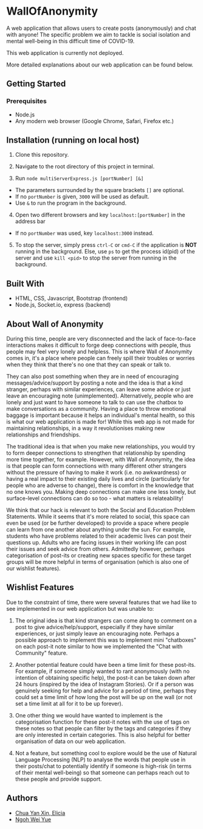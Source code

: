 # WallOfAnonymity

A web application that allows users to create posts (anonymously) and chat with anyone! The specific problem we aim to tackle is social isolation and mental well-being in this difficult time of COVID-19. 

This web application is currently not deployed.

More detailed explanations about our web application can be found below.

## Getting Started

### Prerequisites

- Node.js
- Any modern web browser (Google Chrome, Safari, Firefox etc.)

## Installation (running on local host)

1. Clone this repository.

2. Navigate to the root directory of this project in terminal.

3. Run ```node multiServerExpress.js [portNumber] [&]``` 
  * The parameters surrounded by the square brackets ```[]``` are optional.
  * If no ```portNumber``` is given, ```3000``` will be used as default.
  * Use ```&``` to run the program in the background.

4. Open two different browsers and key ```localhost:[portNumber]``` in the address bar
  * If no ```portNumber``` was used, key ```localhost:3000``` instead.

5. To stop the server, simply press ```ctrl-C``` or ```cmd-C``` if the application is **NOT** running in the background. Else, use ```ps``` to get the process id(pid) of the server and use ```kill <pid>``` to stop the server from running in the background.

## Built With

* HTML, CSS, Javascript, Bootstrap (frontend)
* Node.js, Socket.io, express (backend)

## About Wall of Anonymity 
During this time, people are very disconnected and the lack of face-to-face interactions makes it difficult to forge deep connections with people, thus people may feel very lonely and helpless. This is where Wall of Anonymity comes in, it's a place where people can freely spill their troubles or worries when they think that there's no one that they can speak or talk to. 

They can also post something when they are in need of encouraging messages/advice/support by posting a note and the idea is that a kind stranger, perhaps with similar experiences, can leave some advice or just leave an encouraging note (unimplemented). Alternatively, people who are lonely and just want to have someone to talk to can use the chatbox to make conversations as a community. Having a place to throw emotional baggage is important because it helps an individual's mental health, so this is what our web application is made for! While this web app is not made for maintaining relationships, in a way it revolutionises making new relationships and friendships. 

The traditional idea is that when you make new relationships, you would try to form deeper connections to strengthen that relationship by spending more time together, for example. However, with Wall of Anonymity, the idea is that people can form connections with many different other strangers without the pressure of having to make it work (i.e. no awkwardness) or having a real impact to their existing daily lives and circle (particularly for people who are adverse to change), there is comfort in the knowledge that no one knows you. Making deep connections can make one less lonely, but surface-level connections can do so too - what matters is relateability!

We think that our hack is relevant to both the Social and Education Problem Statements. While it seems that it's more related to social, this space can even be used (or be further developed) to provide a space where people can learn from one another about anything under the sun. For example, students who have problems related to their academic lives can post their questions up. Adults who are facing issues in their working life can post their issues and seek advice from others. Admittedly however, perhaps categorisation of post-its or creating new spaces specific for these target groups will be more helpful in terms of organisation (which is also one of our wishlist features). 


## Wishlist Features
Due to the constraint of time, there were several features that we had like to see implemented in our web application but was unable to: 
1. The original idea is that kind strangers can come along to comment on a post to give advice/help/support, especially if they have similar experiences, or just simply leave an encouraging note. Perhaps a possible approach to implement this was to implement mini "chatboxes" on each post-it note similar to how we implemented the "Chat with Community" feature. 

2. Another potential feature could have been a time limit for these post-its. For example, if someone simply wanted to rant anonymously (with no intention of obtaining specific help), the post-it can be taken down after 24 hours (inspired by the idea of Instagram Stories). Or if a person was genuinely seeking for help and advice for a period of time, perhaps they could set a time limit of how long the post will be up on the wall (or not set a time limit at all for it to be up forever). 

3.  One other thing we would have wanted to implement is the categorisation function for these post-it notes with the use of tags on these notes so that people can filter by the tags and categories if they are only interested in certain categories. This is also helpful for better organisation of data on our web application. 

4. Not a feature, but something cool to explore would be the use of Natural Language Processing (NLP) to analyse the words that people use in their posts/chat to potentially identify if someone is high-risk (in terms of their mental well-being) so that someone can perhaps reach out to these people and provide support. 

## Authors

* [Chua Yan Xin, Elicia](https://github.com/iileesha)
* [Ngoh Wei Yue](https://github.com/nweiyue)
